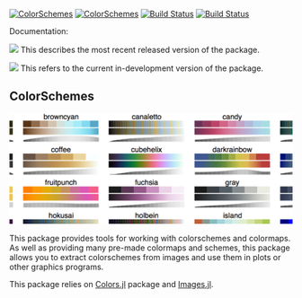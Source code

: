 [![ColorSchemes](http://pkg.julialang.org/badges/ColorSchemes_0.5.svg)](http://pkg.julialang.org/?pkg=ColorSchemes&ver=0.5)
[![ColorSchemes](http://pkg.julialang.org/badges/ColorSchemes_0.6.svg)](http://pkg.julialang.org/?pkg=ColorSchemes&ver=0.6)
[![Build Status](https://travis-ci.org/cormullion/ColorSchemes.jl.svg?branch=master)](https://travis-ci.org/cormullion/ColorSchemes.jl)
[![Build Status](https://ci.appveyor.com/api/projects/status/github/cormullion/ColorSchemes.jl?branch=master&svg=true)](https://ci.appveyor.com/project/cormullion/ColorSchemes-jl)

Documentation:

[![](https://img.shields.io/badge/docs-stable-blue.svg)](https://cormullion.github.io/ColorSchemes.jl/stable) This describes the most recent released version of the package.

[![](https://img.shields.io/badge/docs-latest-blue.svg)](https://cormullion.github.io/ColorSchemes.jl/latest) This refers to the current in-development version of the package.

## ColorSchemes

![big picture](docs/src/assets/figures/snapshot.png)

This package provides tools for working with colorschemes and colormaps. As well as providing many pre-made colormaps and schemes, this package allows you to extract colorschemes from images and use them in plots or other graphics programs.

This package relies on [Colors.jl](https://github.com/JuliaGraphics/Colors.jl) package and [Images.jl](https://github.com/JuliaImages/Images.jl).
